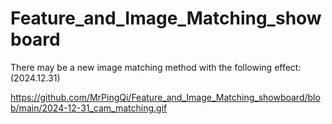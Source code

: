 # Feature_and_Image_Matching_showboard

There may be a new image matching method with the following effect: (2024.12.31)

https://github.com/MrPingQi/Feature_and_Image_Matching_showboard/blob/main/2024-12-31_cam_matching.gif
